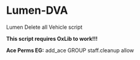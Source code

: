 # Lumen-DVA
 
Lumen Delete all Vehicle script

**This script requires OxLib to work!!!**

**Ace Perms EG:** 
add_ace GROUP staff.cleanup allow
